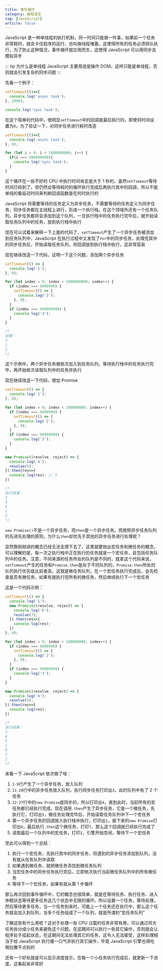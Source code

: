 ```yaml
---
title: 事件循环
category: 编程语言
tag: [JavaScript]
article: false
---
```


JavaScript 是一种单线程的执行机制，同一时间只能做一件事，如果前一个任务非常耗时，就会卡住程序的运行，也叫做线程堵塞。这使得所有的任务必须排队执行，为了防止这种情况，事件循环就应用而生，这使得 JavaScript 可以用同步去模拟异步

::: tip 为什么是单线程
JavaScript 主要用途是操作 DOM，这样只能是单线程，否则就会引发复杂的同步问题
:::

先看一个例子：

```js
setTimeout(()=>{
  console.log('async task');
}, 1000);

console.log('sync task');
```

在这个简单的代码中，很明显`setTimeout`中的回调是最后执行的。即使将时间设置为`0`，为了验证一下，对同步任务进行耗时改造

```js
setTimeout(()=>{
  console.log('async task');
}, 0);

for (let i = 0; i < 1000000000; i++) {
  if(i === 999999999){
    console.log('sync task');
  }
}
```

这个循环在一些不好的 CPU 中执行时间肯定是大于 1 秒的，虽然`setTimeout`等待时间已经到了，但仍然会等待耗时的循环执行完成后再执行其中的回调，所以不能单纯的看延迟时间来判断回调函数是在何时执行的

JavaScript 将需要等待的任务定义为异步任务，不需要等待的任务定义为同步任务，同步任务都在主线程上进行，形成一个执行栈。在这个领域外还有一个任务队列，异步任务都将会添加到这个队列，一旦执行栈中的任务执行完毕后，就开始读取任务队列中的任务，放到执行栈中执行

现在可以试着来解释一下上面的代码了，`setTimeout`产生了一个异步任务被添加到任务队列中，JavaScript 在执行过程中又发现了`for`中的同步任务，处理完其中的同步任务后，开始读取任务队列，将回调放到执行栈中执行，这非常容易

现在继续改造一下代码，证明一下这个问题，添加两个异步任务

```js
setTimeout(() => {
  console.log('1');
}, 0);

for (let index = 0; index < 1000000000; index++) {
  if (index === 9999999) {
    setTimeout(() => {
      console.log('2');
    }, 0);
  }
  if (index === 999999999) {
    console.log('3');
  }
}

/*
结果：
3
1
2
*/
```

这个示例中，两个异步任务被依次加入到任务队列，等待执行栈中的任务执行完毕，再开始依次读取队列中的任务并执行

现在继续改造一下代码，增加 Promise

```js
setTimeout(() => {
  console.log('1');
}, 0);

for (let index = 0; index < 100000000; index++) {
  if (index === 9999999) {
    setTimeout(() => {
      console.log('2');
    }, 0);
  }
  if (index === 99999999) {
    console.log('3');
  }
}

new Promise((resolve, reject) => {
  console.log('4');
  resolve(5);
}).then(res=>{
  console.log(res); // 5
})

/* 
执行结果：
3
4
5
1
2
*/
```

`new Promise()`不是一个异步任务，而`then`是一个异步任务。而按照异步任务队列的先进先处理的原则，为什么`then`却优先于其他的异步任务进行处理呢？

显然靠刚刚讲的概念已经无法支撑下去了，这里就要抛出宏任务和微任务的概念。可以理解的是，每一次之执行栈中正在执行的任务就是一个宏任务，且包括任务队列中的任务。注意，不同来源的任务所处的队列是不同的，就拿这个代码来说，`setTimeout`产生的任务和`Promise.then`是处于不同队列的，`Promise.then`所处的队列执行优先级比前者高，这就是微任务队列，在一个宏任务执行完成后，会先检查是否有微任务，如果有就执行完所有的微任务，然后继续执行下一个宏任务

这是一个代码示例：

```js
setTimeout(() => {
  console.log('1');
  new Promise((resolve, reject) => {
    console.log('6');
    resolve(7);
  }).then(res=>{
    console.log(res);
  })
}, 0);

for (let index = 0; index < 100000000; index++) {
  if (index === 9999999) {
    setTimeout(() => {
      console.log('2');
    }, 0);
  }
  if (index === 99999999) {
    console.log('3');
  }
}

new Promise((resolve, reject) => {
  console.log('4');
  resolve(5);
}).then(res=>{
  console.log(res);
})

/*
执行结果：
3
4
5
1
6
7
2
*/
```

来看一下 JavaScript 依次做了啥：

1. `1-9`行产生了一个异步任务，放入队列
2. `11-20`行中的异步任务放入队列，执行同步任务打印出`3`，此时队列中有了 2 个任务
3. `22-27`行中的`new Promise`是同步的，所以打印出`4`，直到此时，当前所有的宏任务都已经执行完成，现在调用`.then`产生了异步任务，它是一个微任务，先执行它，打印出`5`，微任务处理完毕后，开始读取任务队列中下一个宏任务
4. 第一个异步任务的回调放入执行栈中执行，打印出`1`，接下来的`new Promise`打印出`6`，最后执行`.then`这个微任务，打印`7`，那么这个回调就已经执行完成了
5. 读取最后一个队列中的宏任务，打印`2`，引擎开始空闲，等待下一个宏任务

至此可以得到一个总结：

1. 执行一个宏任务，先执行其中的同步任务，将遇到的异步任务添加到队列，没有就从任务队列中读取
2. 如果遇到微任务，就把微任务添加到微任务队列
3. 当宏任务中的同步任务执行完后，立即依次执行当前微任务队列中的所有微任务
4. 等待下一个宏任务，如果有就从第 1 步循环

那么再次回到事件循环中，它的概念也很简单，就是在等待任务、执行任务、进入休眠状态等待更多任务这几个状态中无限的循环。所以设置一个任务，等待处理，然后等待更多任务，当一个任务到来时，可能上一个任务还在执行中，那么这个任务就会加入到队列，当多个任务组成了一个队列，就是所谓的“宏任务队列”

了解这些有什么用呢？这对于处理一些 CPU 过载的任务非常有用，可以通过将大任务拆分成小任务来避免这个问题，在这期间可以执行一些其它操作，否则就会让程序处于挂起状态，在这期间无法处理其它的任务，这令人无法接受，这样处理相当于给 JavaScript 执行缓一口气并执行其它操作，毕竟 JavaScript 引擎也得吃喝拉撒干点别的

还有一个好处就是可以显示进度提示，在每一个小任务执行完成后，就更新一下进度，这看起来非常好
